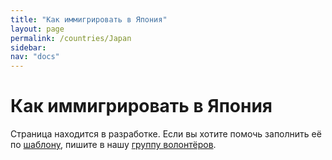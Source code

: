 ```yaml
---
title: "Как иммигрировать в Япония"
layout: page
permalink: /countries/Japan
sidebar:
nav: "docs"
---
```


# Как иммигрировать в Япония

Страница находится в разработке. Если вы хотите помочь заполнить её по [шаблону](/template), пишите в нашу [группу волонтёров](https://t.me/+FHi3FnJaoWJkMDAx).
